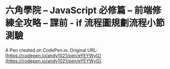 # 六角學院 – JavaScript 必修篇 – 前端修練全攻略 – 課前 -  if 流程圖規劃流程小節測驗

A Pen created on CodePen.io. Original URL: [https://codepen.io/andy1021/pen/eYEYWyG](https://codepen.io/andy1021/pen/eYEYWyG).


